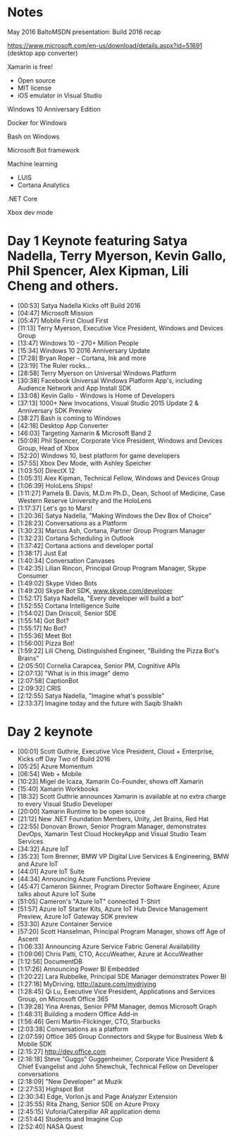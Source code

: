 # Notes
May 2016 BaltoMSDN presentation: Build 2016 recap

https://www.microsoft.com/en-us/download/details.aspx?id=51691 (desktop app converter)

Xamarin is free!
* Open source
* MIT license
* iOS emulator in Visual Studio

Windows 10 Anniversary Edition

Docker for Windows

Bash on Windows

Microsoft Bot framework

Machine learning
* LUIS
* Cortana Analytics

.NET Core

Xbox dev mode


# Day 1 Keynote featuring Satya Nadella, Terry Myerson, Kevin Gallo, Phil Spencer, Alex Kipman, Lili Cheng and others.
* [00:53] Satya Nadella Kicks off Build 2016
* [04:47] Microsoft Mission
* [05:47] Mobile First Cloud First
* [11:13] Terry Myerson, Executive Vice President, Windows and Devices Group
* [13:47] Windows 10 - 270+ Million People
* [15:34] Windows 10 2016 Anniversary Update
* [17:28] Bryan Roper - Cortana, Ink and more 
* [23:19] The Ruler rocks...
* [28:58] Terry Myerson on Universal Windows Platform
* [30:38] Facebook Universal Windows Platform App's, including Audience Network and App Install SDK
* [33:08] Kevin Gallo - Windows is Home of Developers
* [37:13] 1000+ New Invocations, Visual Studio 2015 Update 2 & Anniversary SDK Preview
* [38:27] Bash is coming to Windows
* [42:18] Desktop App Converter
* [46:03] Targeting Xamarin & Microsoft Band 2
* [50:08] Phil Spencer, Corporate Vice President, Windows and Devices Group, Head of Xbox 
* [52:20] Windows 10, best platform for game developers
* [57:55] Xbox Dev Mode, with Ashley Speicher
* [1:03:50] DirectX 12
* [1:05:31] Alex Kipman, Technical Fellow, Windows and Devices Group
* [1:06:39] HoloLens Ships!
* [1:11:27] Pamela B. Davis, M.D.m Ph.D., Dean, School of Medicine, Case Western Reserve University and the HoloLens
* [1:17:37] Let's go to Mars!
* [1:20:36] Satya Nadella, "Making Windows the Dev Box of Choice"
* [1:28:23] Conversations as a Platform
* [1:30:23] Marcus Ash, Cortana, Partner Group Program Manager
* [1:32:23] Cortana Scheduling in Outlook
* [1:37:42] Cortana actions and developer portal
* [1:38:17] Just Eat
* [1:40:34] Conversation Canvases
* [1:42:35] Lilian Rincon, Principal Group Program Manager, Skype Consumer
* [1:49:02] Skype Video Bots
* [1:49:20] Skype Bot SDK, www.skype.com/developer 
* [1:52:17] Satya Nadella, "Every developer will build a bot"
* [1:52:55] Cortana Intelligence Suite
* [1:54:02] Dan Driscoll, Senior SDE
* [1:55:14] Got Bot?
* [1:55:17] No Bot?
* [1:55:36] Meet Bot
* [1:56:00] Pizza Bot!
* [1:59:22] Lili Cheng, Distinguished Engineer, "Building the Pizza Bot's Brains"
* [2:05:50] Cornelia Carapcea, Senior PM, Cognitive APIs
* [2:07:13] "What is in this image" demo
* [2:07:58] CaptionBot
* [2:09:32] CRIS
* [2:12:55] Satya Nadella, "Imagine what's possible"
* [2:13:37] Imagine today and the future with Saqib Shaikh
# Day 2 keynote
* [00:01] Scott Guthrie, Executive Vice President, Cloud + Enterprise, Kicks off Day Two of Build 2016 
* [05:25] Azure Momentum 
* [06:54] Web + Mobile 
* [10:23] Migel de Icaza, Xamarin Co-Founder, shows off Xamarin 
* [15:40] Xamarin Workbooks 
* [18:32] Scott Guthrie announces Xamarin is available at no extra charge to every Visual Studio Developer 
* [20:00] Xamarin Runtime to be open source 
* [21:12] New .NET Foundation Members, Unity, Jet Brains, Red Hat 
* [22:55] Donovan Brown, Senior Program Manager, demonstrates DevOps, Xamarin Test Cloud HockeyApp and Visual Studio Team Services 
* [34:32] Azure IoT 
* [35:23] Tom Brenner, BMW VP Digital Live Services & Engineering, BMW and Azure IoT 
* [44:01] Azure IoT Suite 
* [44:34] Announcing Azure Functions Preview 
* [45:47] Cameron Skinner, Program Director Software Engineer, Azure talks about Azure IoT Suite 
* [51:05] Cameron's "Azure IoT" connected T-Shirt 
* [51:57] Azure IoT Starter Kits, Azure IoT Hub Device Management Preview, Azure IoT Gateway SDK preview 
* [53:30] Azure Container Service 
* [57:20] Scott Hanselman, Principal Program Manager, shows off Age of Ascent 
* [1:06:33] Announcing Azure Service Fabric General Availability 
* [1:09:06] Chris Patti, CTO, AccuWeather, Azure at AccuWeather 
* [1:12:56] DocumentDB 
* [1:17:26] Announcing Power BI Embedded 
* [1:20:22] Lara Rubbelke, Principal SDE Manager demonstrates Power BI 
* [1:27:16] MyDriving, http://azure.com/mydriving 
* [1:28:45] Qi Lu, Executive Vice President, Applications and Services Group, on Microsoft Office 365 
* [1:39:28] Yina Arenas, Senior PPM Manager, demos Microsoft Graph 
* [1:48:31] Building a modern Office Add-in 
* [1:56:46] Gerri Martin-Flickinger, CTO, Starbucks 
* [2:03:38] Conversations as a platform 
* [2:07:59] Office 365 Group Connectors and Skype for Business Web & Mobile SDK 
* [2:15:27] http://dev.office.com 
* [2:16:18] Steve "Guggs" Guggenheimer, Corporate Vice President & Chief Evangelist and John Shewchuk, Technical Fellow on Developer conversations 
* [2:18:09] "New Developer" at Muzik 
* [2:27:53] Highspot Bot 
* [2:30:34] Edge, Vorlon.js and Page Analyzer Extension 
* [2:35:55] Rita Zhang, Senior SDE on Azure Proxy 
* [2:45:15] Vuforia/Caterpillar AR application demo 
* [2:51:44] Students and Imagine Cup 
* [2:52:40] NASA Quest
